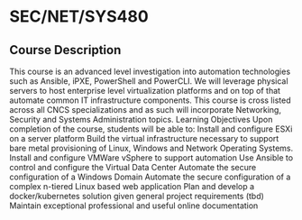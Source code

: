 # SEC/NET/SYS480


## Course Description
This course is an advanced level investigation into automation technologies such as Ansible, iPXE, PowerShell and PowerCLI.  We will leverage physical servers to host enterprise level virtualization platforms and on top of that automate common IT infrastructure components.  This course is cross listed across all CNCS specializations and as such will incorporate Networking, Security and Systems Administration topics.
Learning Objectives
Upon completion of the course, students will be able to:
Install and configure ESXi on a server platform
Build the virtual infrastructure necessary to support bare metal provisioning of Linux, Windows and Network Operating Systems.
Install and configure VMWare vSphere to support automation
Use Ansible to control and configure the Virtual Data Center
Automate the secure configuration of a Windows Domain
Automate the secure configuration of a complex n-tiered Linux based web application
Plan and develop a docker/kubernetes solution given general project requirements (tbd)
Maintain exceptional professional and useful online documentation
